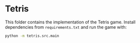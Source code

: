 # Tetris

This folder contains the implementation of the Tetris game.
Install dependencies from `requirements.txt` and run the game with:

```bash
python -m tetris.src.main
```
